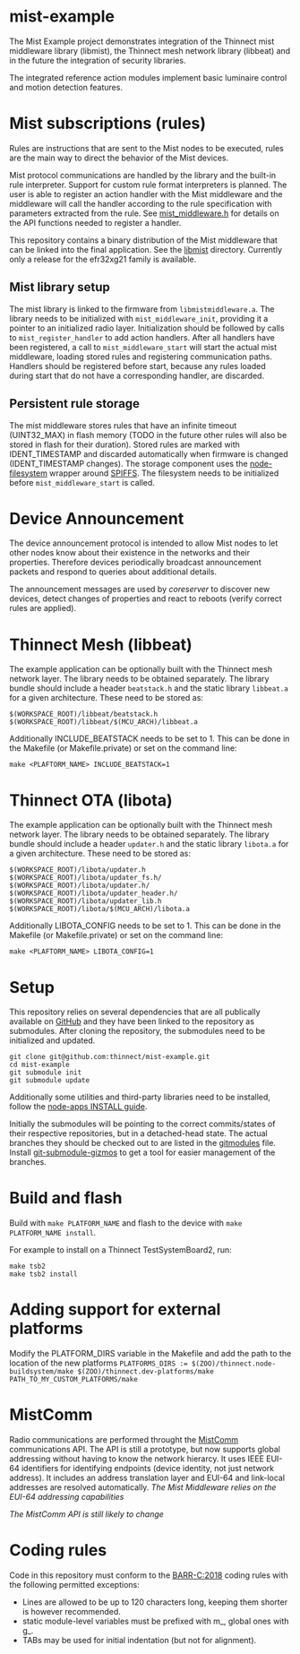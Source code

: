 # mist-example

The Mist Example project demonstrates integration of the Thinnect mist
middleware library (libmist), the Thinnect mesh network library (libbeat)
and in the future the integration of security libraries.

The integrated reference action modules implement basic luminaire control
and motion detection features.

# Mist subscriptions (rules)

Rules are instructions that are sent to the Mist nodes to be executed, rules
are the main way to direct the behavior of the Mist devices.

Mist protocol communications are handled by the library and the built-in
rule interpreter. Support for custom rule format interpreters is planned.
The user is able to register an action handler with the Mist middleware and
the middleware will call the handler according to the rule specification
with parameters extracted from the rule.
See [mist_middleware.h](libmist/mist_middleware.h) for details on the API
functions needed to register a handler.

This repository contains a binary distribution of the Mist middleware that can
be linked into the final application. See the [libmist](libmist) directory.
Currently only a release for the efr32xg21 family is available.

## Mist library setup

The mist library is linked to the firmware from `libmistmiddleware.a`. The
library needs to be initialized with `mist_middleware_init`, providing it a
pointer to an initialized radio layer. Initialization should be followed by
calls to `mist_register_handler` to add action handlers. After all handlers
have been registered, a call to `mist_middleware_start` will start the actual
mist middleware, loading stored rules and registering communication paths.
Handlers should be registered before start, because any rules loaded during
start that do not have a corresponding handler, are discarded.

## Persistent rule storage

The mist middleware stores rules that have an infinite timeout (UINT32_MAX) in
flash memory (TODO in the future other rules will also be stored in flash for
their duration).
Stored rules are marked with IDENT_TIMESTAMP and discarded automatically when
firmware is changed (IDENT_TIMESTAMP changes). The storage component uses
the [node-filesystem](https://github.com/thinnect/node-filesystem.git) wrapper
around [SPIFFS](https://github.com/pellepl/spiffs). The filesystem needs to be
initialized before `mist_middleware_start` is called.

# Device Announcement

The device announcement protocol is intended to allow Mist nodes to let other
nodes know about their existence in the networks and their properties.
Therefore devices periodically broadcast announcement packets and respond to
queries about additional details.

The announcement messages are used by *coreserver* to discover new devices,
detect changes of properties and react to reboots (verify correct rules are applied).

# Thinnect Mesh (libbeat)

The example application can be optionally built with the Thinnect mesh network
layer. The library needs to be obtained separately. The library bundle should
include a header `beatstack.h` and the static library `libbeat.a` for a given
architecture. These need to be stored as:
```
$(WORKSPACE_ROOT)/libbeat/beatstack.h
$(WORKSPACE_ROOT)/libbeat/$(MCU_ARCH)/libbeat.a
```

Additionally INCLUDE_BEATSTACK needs to be set to 1. This can be done in the
Makefile (or Makefile.private) or set on the command line:

```
make <PLAFTORM_NAME> INCLUDE_BEATSTACK=1
```

# Thinnect OTA (libota)

The example application can be optionally built with the Thinnect mesh network
layer. The library needs to be obtained separately. The library bundle should
include a header `updater.h` and the static library `libota.a` for a given
architecture. These need to be stored as:
```
$(WORKSPACE_ROOT)/libota/updater.h
$(WORKSPACE_ROOT)/libota/updater_fs.h/
$(WORKSPACE_ROOT)/libota/updater.h/
$(WORKSPACE_ROOT)/libota/updater_header.h/
$(WORKSPACE_ROOT)/libota/updater_lib.h
$(WORKSPACE_ROOT)/libota/$(MCU_ARCH)/libota.a
```

Additionally LIBOTA_CONFIG needs to be set to 1. This can be done in the
Makefile (or Makefile.private) or set on the command line:

```
make <PLAFTORM_NAME> LIBOTA_CONFIG=1
```

# Setup

This repository relies on several dependencies that are all publically available
on [GitHub](https://github.com) and they have been linked to the repository as
submodules. After cloning the repository, the submodules need to be initialized
and updated.
```
git clone git@github.com:thinnect/mist-example.git
cd mist-example
git submodule init
git submodule update
```

Additionally some utilities and third-party libraries need to be installed,
follow the [node-apps INSTALL guide](https://github.com/thinnect/node-apps/blob/master/INSTALL.md).

Initially the submodules will be pointing to the correct commits/states of their
respective repositories, but in a detached-head state. The actual branches they
should be checked out to are listed in the [gitmodules](.gitmodules) file.
Install [git-submodule-gizmos](https://github.com/raidoz/git-submodule-gizmos)
to get a tool for easier management of the branches.

# Build and flash

Build with `make PLATFORM_NAME` and flash to the device with `make PLATFORM_NAME install`.

For example to install on a Thinnect TestSystemBoard2, run:
```
make tsb2
make tsb2 install
```

# Adding support for external platforms

Modify the PLATFORM_DIRS variable in the Makefile and add the path to the
location of the new platforms
`PLATFORMS_DIRS := $(ZOO)/thinnect.node-buildsystem/make $(ZOO)/thinnect.dev-platforms/make PATH_TO_MY_CUSTOM_PLATFORMS/make`

# MistComm
Radio communications are performed throught the
[MistComm](https://github.com/thinnect/mist-comm/tree/euis) communications API.
The API is still a prototype, but now supports global addressing
without having to know the network hierarcy. It uses IEEE EUI-64 identifiers for
identifying endpoints (device identity, not just network address). It includes
an address translation layer and EUI-64 and link-local addresses are resolved
automatically.
*The Mist Middleware relies on the EUI-64 addressing capabilities*

*The MistComm API is still likely to change*

# Coding rules

Code in this repository must conform to the
[BARR-C:2018](https://barrgroup.com/Embedded-Systems/Books/Embedded-C-Coding-Standard)
coding rules with the following permitted exceptions:
- Lines are allowed to be up to 120 characters long, keeping them shorter is
  however recommended.
- static module-level variables must be prefixed with m_, global ones with g_.
- TABs may be used for initial indentation (but not for alignment).
